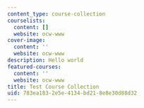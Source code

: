```yaml
---
content_type: course-collection
courselists:
  content: []
  website: ocw-www
cover-image:
  content: ''
  website: ocw-www
description: Hello world
featured-courses:
  content: ''
  website: ocw-www
title: Test Course Collection
uid: 783ea183-2e5e-4134-bd21-8e8e30d88d32
---
```

